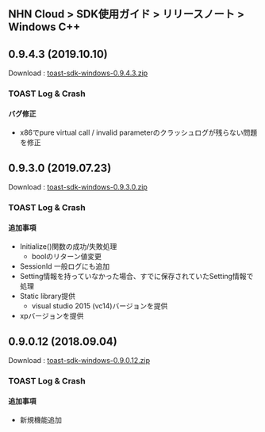 ## NHN Cloud > SDK使用ガイド > リリースノート > Windows C++

## 0.9.4.3 (2019.10.10)
Download : [toast-sdk-windows-0.9.4.3.zip](https://static.toastoven.net/toastcloud/sdk_download/toast/windows/0.9.4/toast-sdk-windows-0.9.4.3.zip)

### TOAST Log & Crash

#### バグ修正

* x86でpure virtual call / invalid parameterのクラッシュログが残らない問題を修正

## 0.9.3.0 (2019.07.23)
Download : [toast-sdk-windows-0.9.3.0.zip](https://static.toastoven.net/toastcloud/sdk_download/toast/windows/0.9.3/toast-sdk-windows-0.9.3.0.zip)

### TOAST Log & Crash

#### 追加事項

* Initialize()関数の成功/失敗処理
	* boolのリターン値変更
* SessionId 一般ログにも追加
* Setting情報を持っていなかった場合、すでに保存されていたSetting情報で処理
* Static library提供
	* visual studio 2015 (vc14)バージョンを提供
* xpバージョンを提供

## 0.9.0.12 (2018.09.04)
Download : [toast-sdk-windows-0.9.0.12.zip](https://static.toastoven.net/toastcloud/sdk_download/toast/windows/0.9.0/toast-sdk-windows-0.9.0.12.zip)

### TOAST Log & Crash

#### 追加事項

* 新規機能追加
